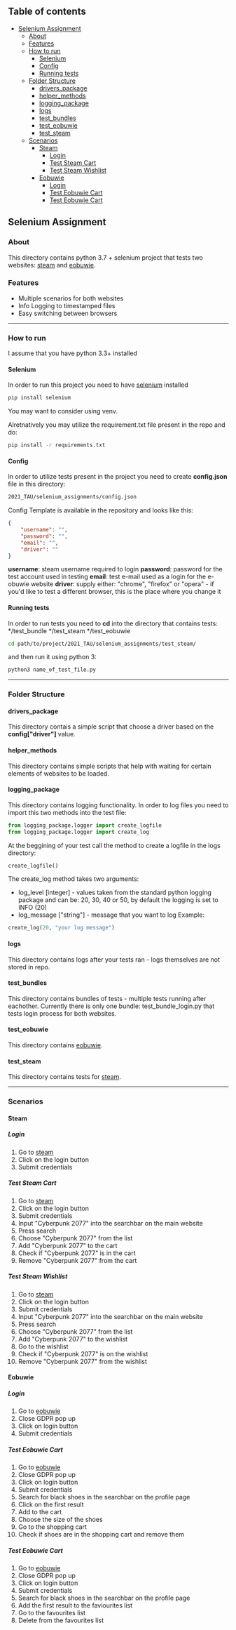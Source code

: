 ## Table of contents
- [Selenium Assignment](#selenium-assignment)
  * [About](#about)
  * [Features](#features)
  * [How to run](#how-to-run)
    + [Selenium](#selenium)
    + [Config](#config)
    + [Running tests](#running-tests)
  * [Folder Structure](#folder-structure)
    + [drivers_package](#drivers-package)
    + [helper_methods](#helper-methods)
    + [logging_package](#logging-package)
    + [logs](#logs)
    + [test_bundles](#test-bundles)
    + [test_eobuwie](#test-eobuwie)
    + [test_steam](#test-steam)
  * [Scenarios](#scenarios)
    + [Steam](#steam)
      - [Login](#login)
      - [Test Steam Cart](#test-steam-cart)
      - [Test Steam Wishlist](#test-steam-wishlist)
    + [Eobuwie](#eobuwie)
      - [Login](#login-1)
      - [Test Eobuwie Cart](#test-eobuwie-cart)
      - [Test Eobuwie Cart](#test-eobuwie-cart-1)

## Selenium Assignment
### About
This directory contains python 3.7 + selenium project that tests two websites: [steam](https://store.steampowered.com/) and [eobuwie](https://www.eobuwie.com.pl/).
### Features
- Multiple scenarios for both websites
- Info Logging to timestamped files
- Easy switching between browsers
****
### How to run
I assume that you have python 3.3+ installed
#### Selenium
In order to run this project you need to have [selenium](https://selenium-python.readthedocs.io/installation.html) installed
```bash
pip install selenium 
```
You may want to consider using venv.

Alretnatively you may utilize the requirement.txt file present in the repo and do:
```bash
pip install -r requirements.txt
```
#### Config
In order to utilize tests present in the project you need to create **config.json** file in this directory:
```bash
2021_TAU/selenium_assignments/config.json
```
Config Template is available in the repository and looks like this:
```json
{
    "username": "",
    "password": "",
    "email": "",
    "driver": ""
}
```
**username**: steam username required to login
**password**: password for the test account used in testing
**email**: test e-mail used as a login for the e-obuwie website
**driver**: supply either: "chrome", "firefox" or "opera" - if you'd like to test a different browser, this is the place where you change it
#### Running tests
In order to run tests you need to **cd** into the directory that contains tests:
*/test_bundle
*/test_steam
*/test_eobuwie
```bash
cd path/to/project/2021_TAU/selenium_assignments/test_steam/
```
and then run it using python 3:
```bash
python3 name_of_test_file.py
```
****
### Folder Structure
#### drivers_package
This directory contais a simple script that choose a driver based on the **config["driver"]** value.
#### helper_methods
This directory contains simple scripts that help with waiting for certain elements of websites to be loaded.
#### logging_package
This directory contains logging functionality.
In order to log files you need to import this two methods into the test file:
```python
from logging_package.logger import create_logfile
from logging_package.logger import create_log
```
At the beggining of your test call the method to create a logfile in the logs directory:
```python
create_logfile()
```
The create_log method takes two arguments:
- log_level [integer] - values taken from the standard python logging package and can be: 20, 30, 40 or 50, by default the logging is set to INFO (20) 
- log_message ["string"] - message that you want to log
Example:
```python
create_log(20, "your log message")
```
#### logs
This directory contains logs after your tests ran - logs themselves are not stored in repo.
#### test_bundles
This directory contains bundles of tests - multiple tests running after eachother. Currently there is only one bundle: test_bundle_login.py that tests login process for both websites.
#### test_eobuwie
This directory contains [eobuwie](https://www.eobuwie.com.pl/).
#### test_steam
This directory contains tests for [steam](https://store.steampowered.com/).
****
### Scenarios
#### Steam
##### Login
1. Go to [steam](https://store.steampowered.com/)
2. Click on the login button
3. Submit credentials
##### Test Steam Cart
1. Go to [steam](https://store.steampowered.com/)
2. Click on the login button
3. Submit credentials
4. Input "Cyberpunk 2077" into the searchbar on the main website
5. Press search
6. Choose "Cyberpunk 2077" from the list
7. Add "Cyberpunk 2077" to the cart
8. Check if "Cyberpunk 2077" is in the cart
9. Remove "Cyberpunk 2077" from the cart
##### Test Steam Wishlist
1. Go to [steam](https://store.steampowered.com/)
2. Click on the login button
3. Submit credentials
4. Input "Cyberpunk 2077" into the searchbar on the main website
5. Press search
6. Choose "Cyberpunk 2077" from the list
7. Add "Cyberpunk 2077" to the wishlist
8. Go to the wishlist
9. Check if "Cyberpunk 2077" is on the wishlist
10. Remove "Cyberpunk 2077" from the wishlist
#### Eobuwie
##### Login
1. Go to [eobuwie](https://www.eobuwie.com.pl/)
2. Close GDPR pop up
3. Click on login button
4. Submit credentials
##### Test Eobuwie Cart
1. Go to [eobuwie](https://www.eobuwie.com.pl/)
2. Close GDPR pop up
3. Click on login button
4. Submit credentials
5. Search for black shoes in the searchbar on the profile page
6. Click on the first result
7. Add to the cart
8. Choose the size of the shoes
9. Go to the shopping cart
10. Check if shoes are in the shopping cart and remove them
##### Test Eobuwie Cart
1. Go to [eobuwie](https://www.eobuwie.com.pl/)
2. Close GDPR pop up
3. Click on login button
4. Submit credentials
5. Search for black shoes in the searchbar on the profile page
6. Add the first result to the faviourites list
7. Go to the favourites list
8. Delete from the favourites list
